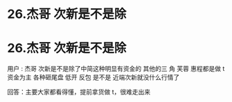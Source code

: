 # 26.杰哥 次新是不是除

# 26.杰哥 次新是不是除

用户 : 杰哥 次新是不是除了中简这种明显有资金的 其他的三 角 芙蓉 惠程都是做 t 资金为主 各种砸尾盘 低开 反包 是不是 近端次新就没什么行情了

回答：主要大家都看得懂，提前拿货做 t，很难走出来